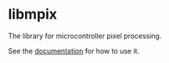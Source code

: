 libmpix
=======

The library for microcontroller pixel processing.

See the [documentation](https://libmpix.github.io/libmpix/) for how to use it.
